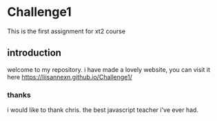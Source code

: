 # Challenge1
 This is the first assignment for xt2 course

## introduction
welcome to my repository. i have made a lovely website, you can visit it here https://liisannexn.github.io/Challenge1/

### thanks
i would like to thank chris. the best javascript teacher i've ever had.
